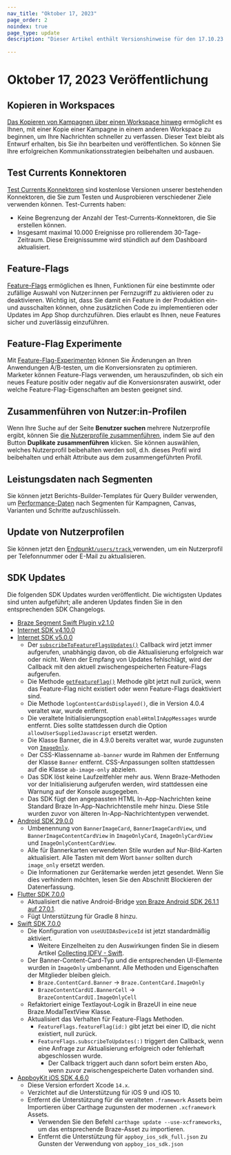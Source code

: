 ```yaml
---
nav_title: "Oktober 17, 2023"
page_order: 2
noindex: true
page_type: update
description: "Dieser Artikel enthält Versionshinweise für den 17.10.23."
 
---
```

# Oktober 17, 2023 Veröffentlichung

## Kopieren in Workspaces

[Das Kopieren von Kampagnen über einen Workspace hinweg]({{site.baseurl}}/user_guide/engagement_tools/messaging_fundamentals/copying_across_workspaces/) ermöglicht es Ihnen, mit einer Kopie einer Kampagne in einem anderen Workspace zu beginnen, um Ihre Nachrichten schneller zu verfassen. Dieser Text bleibt als Entwurf erhalten, bis Sie ihn bearbeiten und veröffentlichen. So können Sie Ihre erfolgreichen Kommunikationsstrategien beibehalten und ausbauen.

## Test Currents Konnektoren

[Test Currents Konnektoren]({{site.baseurl}}/user_guide/data_and_analytics/braze_currents/setting_up_currents/#test-currents-connectors) sind kostenlose Versionen unserer bestehenden Konnektoren, die Sie zum Testen und Ausprobieren verschiedener Ziele verwenden können. Test-Currents haben:

- Keine Begrenzung der Anzahl der Test-Currents-Konnektoren, die Sie erstellen können.
- Insgesamt maximal 10.000 Ereignisse pro rollierendem 30-Tage-Zeitraum. Diese Ereignissumme wird stündlich auf dem Dashboard aktualisiert.

## Feature-Flags

[Feature-Flags]({{site.baseurl}}/developer_guide/feature_flags/) ermöglichen es Ihnen, Funktionen für eine bestimmte oder zufällige Auswahl von Nutzer:innen per Fernzugriff zu aktivieren oder zu deaktivieren. Wichtig ist, dass Sie damit ein Feature in der Produktion ein- und ausschalten können, ohne zusätzlichen Code zu implementieren oder Updates im App Shop durchzuführen. Dies erlaubt es Ihnen, neue Features sicher und zuverlässig einzuführen.

## Feature-Flag Experimente

Mit [Feature-Flag-Experimenten]({{site.baseurl}}/developer_guide/feature_flags/experiments/) können Sie Änderungen an Ihren Anwendungen A/B-testen, um die Konversionsraten zu optimieren. Marketer können Feature-Flags verwenden, um herauszufinden, ob sich ein neues Feature positiv oder negativ auf die Konversionsraten auswirkt, oder welche Feature-Flag-Eigenschaften am besten geeignet sind.

## Zusammenführen von Nutzer:in-Profilen

Wenn Ihre Suche auf der Seite **Benutzer suchen** mehrere Nutzerprofile ergibt, können Sie [die Nutzerprofile zusammenführen]({{site.baseurl}}/user_guide/engagement_tools/segments/user_profiles#merge-profiles), indem Sie auf den Button **Duplikate zusammenführen** klicken. Sie können auswählen, welches Nutzerprofil beibehalten werden soll, d.h. dieses Profil wird beibehalten und erhält Attribute aus dem zusammengeführten Profil.

## Leistungsdaten nach Segmenten

Sie können jetzt Berichts-Builder-Templates für Query Builder verwenden, um [Performance-Daten]({{site.baseurl}}/user_guide/data_and_analytics/reporting/viewing_and_understanding_segment_data/#performance-data-by-segment) nach Segmenten für Kampagnen, Canvas, Varianten und Schritte aufzuschlüsseln.

## Update von Nutzerprofilen

Sie können jetzt den [Endpunkt`/users/track` ]({{site.baseurl}}/api/endpoints/user_data/post_user_track/) verwenden, um ein Nutzerprofil per Telefonnummer oder E-Mail zu aktualisieren.

## SDK Updates
 
Die folgenden SDK Updates wurden veröffentlicht. Die wichtigsten Updates sind unten aufgeführt; alle anderen Updates finden Sie in den entsprechenden SDK Changelogs.
 
- [Braze Segment Swift Plugin v2.1.0](https://github.com/braze-inc/braze-segment-swift/blob/main/CHANGELOG.md)
- [Internet SDK v4.10.0](https://github.com/braze-inc/braze-web-sdk/blob/master/CHANGELOG.md)
- [Internet SDK v5.0.0](https://github.com/braze-inc/braze-web-sdk/blob/master/CHANGELOG.md)
    - Der [`subscribeToFeatureFlagsUpdates()`](https://js.appboycdn.com/web-sdk/latest/doc/modules/braze.html#subscribetofeatureflagsupdates) Callback wird jetzt immer aufgerufen, unabhängig davon, ob die Aktualisierung erfolgreich war oder nicht. Wenn der Empfang von Updates fehlschlägt, wird der Callback mit den aktuell zwischengespeicherten Feature-Flags aufgerufen.
    - Die Methode [`getFeatureFlag()`](https://js.appboycdn.com/web-sdk/latest/doc/modules/braze.html#getfeatureflag) Methode gibt jetzt null zurück, wenn das Feature-Flag nicht existiert oder wenn Feature-Flags deaktiviert sind.
    - Die Methode `logContentCardsDisplayed()`, die in Version 4.0.4 veraltet war, wurde entfernt.
    - Die veraltete Initialisierungsoption `enableHtmlInAppMessages` wurde entfernt. Dies sollte stattdessen durch die Option `allowUserSuppliedJavascript` ersetzt werden.
    - Die Klasse Banner, die in 4.9.0 bereits veraltet war, wurde zugunsten von [`ImageOnly`](https://js.appboycdn.com/web-sdk/latest/doc/classes/braze.imageonly.html).
    - Der CSS-Klassenname `ab-banner` wurde im Rahmen der Entfernung der Klasse `Banner` entfernt. CSS-Anpassungen sollten stattdessen auf die Klasse `ab-image-only` abzielen.
    - Das SDK löst keine Laufzeitfehler mehr aus. Wenn Braze-Methoden vor der Initialisierung aufgerufen werden, wird stattdessen eine Warnung auf der Konsole ausgegeben.
    - Das SDK fügt den angepassten HTML In-App-Nachrichten keine Standard Braze In-App-Nachrichtenstile mehr hinzu. Diese Stile wurden zuvor von älteren In-App-Nachrichtentypen verwendet.
- [Android SDK 29.0.0](https://github.com/braze-inc/braze-android-sdk/blob/master/CHANGELOG.md)
    - Umbenennung von `BannerImageCard`, `BannerImageCardView`, und `BannerImageContentCardView` in `ImageOnlyCard`, `ImageOnlyCardView` und `ImageOnlyContentCardView`.
    - Alle für Bannerkarten verwendeten Stile wurden auf Nur-Bild-Karten aktualisiert. Alle Tasten mit dem Wort `banner` sollten durch `image_only` ersetzt werden.
    - Die Informationen zur Gerätemarke werden jetzt gesendet. Wenn Sie dies verhindern möchten, lesen Sie den Abschnitt Blockieren der Datenerfassung.
- [Flutter SDK 7.0.0](https://pub.dev/packages/braze_plugin/changelog)
    - Aktualisiert die native Android-Bridge [von Braze Android SDK 26.1.1 auf 27.0.1](https://github.com/braze-inc/braze-android-sdk/blob/master/CHANGELOG.md#2701).
    - Fügt Unterstützung für Gradle 8 hinzu.
- [Swift SDK 7.0.0](https://github.com/braze-inc/braze-swift-sdk/blob/main/CHANGELOG.md)
    - Die Konfiguration von `useUUIDAsDeviceId` ist jetzt standardmäßig aktiviert.
        - Weitere Einzelheiten zu den Auswirkungen finden Sie in diesem Artikel [Collecting IDFV - Swift]({{site.baseurl}}/developer_guide/analytics/managing_data_collection/?sdktab=swift).
    - Der Banner-Content-Card-Typ und die entsprechenden UI-Elemente wurden in `ImageOnly` umbenannt. Alle Methoden und Eigenschaften der Mitglieder bleiben gleich.
        - `Braze.ContentCard.Banner` → `Braze.ContentCard.ImageOnly`
        - `BrazeContentCardUI.BannerCell` → `BrazeContentCardUI.ImageOnlyCell`
    - Refaktoriert einige Textlayout-Logik in BrazeUI in eine neue Braze.ModalTextView Klasse.
    - Aktualisiert das Verhalten für Feature-Flags Methoden.
        - `FeatureFlags.featureFlag(id:)` gibt jetzt bei einer ID, die nicht existiert, null zurück.
        - `FeatureFlags.subscribeToUpdates(:)` triggert den Callback, wenn eine Anfrage zur Aktualisierung erfolgreich oder fehlerhaft abgeschlossen wurde.
            - Der Callback triggert auch dann sofort beim ersten Abo, wenn zuvor zwischengespeicherte Daten vorhanden sind.
- [AppboyKit iOS SDK 4.6.0](https://github.com/Appboy/appboy-ios-sdk/releases/tag/4.6.0)
    - Diese Version erfordert Xcode `14.x`.
    - Verzichtet auf die Unterstützung für iOS 9 und iOS 10.
    - Entfernt die Unterstützung für die veralteten `.framework` Assets beim Importieren über Carthage zugunsten der modernen `.xcframework` Assets.
        - Verwenden Sie den Befehl `carthage update --use-xcframeworks`, um das entsprechende Braze-Asset zu importieren.
        - Entfernt die Unterstützung für `appboy_ios_sdk_full.json` zu Gunsten der Verwendung von `appboy_ios_sdk.json`
